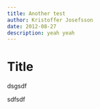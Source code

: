 ```yaml
---
title: Another test
author: Kristoffer Josefsson
date: 2012-08-27
description: yeah yeah
---
```


Title
=====

dsgsdf 

sdfsdf


